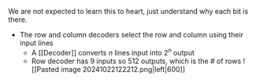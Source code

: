 We are not expected to learn this to heart, just understand why each bit is there.
- The row and column decoders select the row and column using their input lines
	- A [[Decoder]] converts $n$ lines input into $2^n$ output
	- Row decoder has 9 inputs so 512 outputs, which is the # of rows
![[Pasted image 20241022122212.png|left|600]]